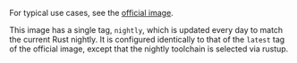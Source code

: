 For typical use cases, see the [official image](https://hub.docker.com/_/rust/).

This image has a single tag, `nightly`, which is updated every day to match the
current Rust nightly. It is configured identically to that of the `latest` tag
of the official image, except that the nightly toolchain is selected via rustup.
